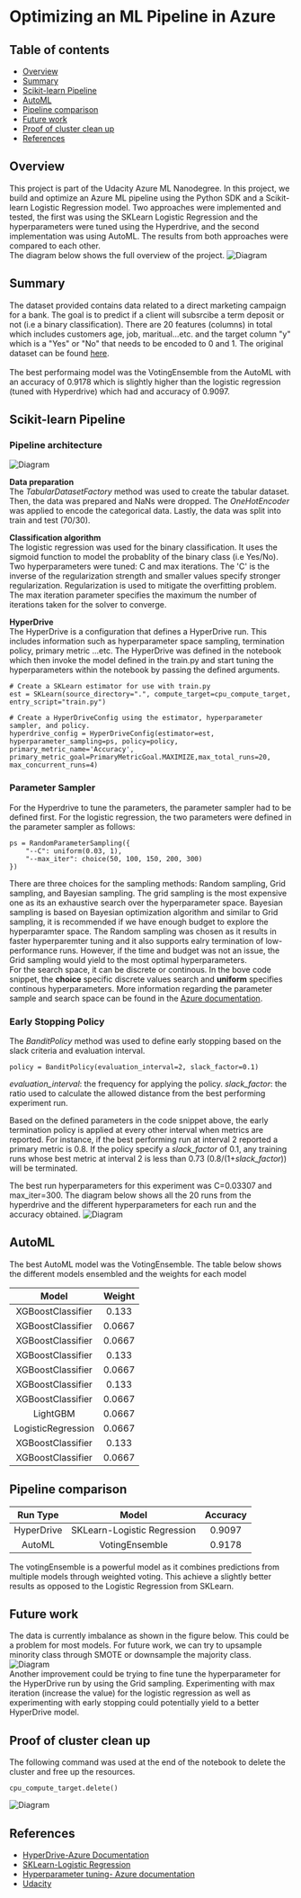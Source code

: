 # Optimizing an ML Pipeline in Azure

## Table of contents
* [Overview](#Overview)
* [Summary](#Summary)
* [Scikit-learn Pipeline](#Scikit-learn-Pipeline)
* [AutoML](#AutoML)
* [Pipeline comparison](#Pipeline-comparison)
* [Future work](#Future-work)
* [Proof of cluster clean up](#Proof-of-cluster-clean-up)
* [References](#References)

## Overview
This project is part of the Udacity Azure ML Nanodegree.
In this project, we build and optimize an Azure ML pipeline using the Python SDK and a Scikit-learn Logistic Regression model. Two approaches were implemented and tested, the first was using the SKLearn Logistic Regression and the hyperparameters were tuned using the Hyperdrive, and the second implementation was using AutoML. The results from both approaches were compared to each other. <br>
The diagram below shows the full overview of the project.
![Diagram](images/project_overview.png?raw=true )


## Summary
The dataset provided contains data related to a direct marketing campaign for a bank. The goal is to predict if a client will subsrcibe a term deposit or not (i.e a binary classification). There are 20 features (columns) in total which includes customers age, job, maritual...etc. and the target column "y" which is a "Yes" or "No" that needs to be encoded to 0 and 1. The original dataset can be found [here](https://archive.ics.uci.edu/ml/datasets/bank+marketing). <br> <br>
The best performaing model was the VotingEnsemble from the AutoML with an accuracy of 0.9178 which is slightly higher than the logistic regression (tuned with Hyperdrive) which had and accuracy of 0.9097.

## Scikit-learn Pipeline
### Pipeline architecture
![Diagram](images/pipeline_architect.png?raw=true)

**Data preparation** <br>
The _TabularDatasetFactory_ method was used to create the tabular dataset. Then, the data was prepared and NaNs were dropped. The _OneHotEncoder_ was applied to encode the categorical data. Lastly, the data was split into train and test (70/30).

**Classification algorithm** <br>
The logistic regression was used for the binary classification. It uses the sigmoid function to model the probablity of the binary class (i.e Yes/No). Two hyperparameters were tuned: C and max iterations. The 'C' is the inverse of the regularization strength and smaller values specify stronger regularization. Regularization is used to mitigate the overfitting problem. The max iteration parameter specifies the maximum the number of iterations taken for the solver to converge.

**HyperDrive** <br>
The HyperDrive is a configuration that defines a HyperDrive run. This includes information such as hyperparameter space sampling, termination policy, primary metric ...etc. The HyperDrive was defined in the notebook which then invoke the model defined in the train.py and start tuning the hyperparameters within the notebook by passing the defined arguments. 
```
# Create a SKLearn estimator for use with train.py
est = SKLearn(source_directory=".", compute_target=cpu_compute_target, entry_script="train.py")

# Create a HyperDriveConfig using the estimator, hyperparameter sampler, and policy.
hyperdrive_config = HyperDriveConfig(estimator=est, hyperparameter_sampling=ps, policy=policy, primary_metric_name='Accuracy', primary_metric_goal=PrimaryMetricGoal.MAXIMIZE,max_total_runs=20, max_concurrent_runs=4)
```

### Parameter Sampler
For the Hyperdrive to tune the parameters, the parameter sampler had to be defined first. For the logistic regression, the two parameters were defined in the parameter sampler as follows:
```
ps = RandomParameterSampling({
    "--C": uniform(0.03, 1),
    "--max_iter": choice(50, 100, 150, 200, 300)
})
```
There are three choices for the sampling methods: Random sampling, Grid sampling, and Bayesian sampling. The grid sampling is the most expensive one as its an exhaustive search over the hyperparameter space. Bayesian sampling is based on Bayesian optimization algorithm and similar to Grid sampling, it is recommended if we have enough budget to explore the hyperparamter space. The Random sampling was chosen as it results in faster hyperparemter tuning and it also supports ealry termination of low-performance runs. However, if the time and budget was not an issue, the Grid sampling would yield to the most optimal hyperparameters.  <br> For the search space, it can be discrete or continous. In the bove code snippet, the **choice** specific discrete values search and **uniform** specifies continous hyperparameters. More information regarding the parameter sample and search space can be found in the [Azure documentation](https://docs.microsoft.com/en-us/azure/machine-learning/how-to-tune-hyperparameters).

### Early Stopping Policy
The _BanditPolicy_ method was used to define early stopping based on the slack criteria and evaluation interval.
```
policy = BanditPolicy(evaluation_interval=2, slack_factor=0.1)
```
_evaluation_interval_: the frequency for applying the policy.
_slack_factor_: the ratio used to calculate the allowed distance from the best performing experiment run.

Based on the defined parameters in the code snippet above, the early termination policy is applied at every other interval when metrics are reported. For instance, if the best performing run at interval 2 reported a primary metric is 0.8. If the policy specify a _slack_factor_ of 0.1, any training runs whose best metric at interval 2 is less than 0.73 (0.8/(1+_slack_factor_)) will be terminated.

The best run hyperparameters for this experiment was C=0.03307 and max_iter=300. The diagram below shows all the 20 runs from the hyperdrive and the different hyperparameters for each run and the accuracy obtained. 
![Diagram](images/hyperdrive_run_accuracy.png?raw=true)


## AutoML
The best AutoML model was the VotingEnsemble. The table below shows the different models ensembled and the weights for each model

| Model |  Weight | 
| :---: | :---: | 
| XGBoostClassifier | 0.133 |
| XGBoostClassifier | 0.0667 |
| XGBoostClassifier | 0.0667 |
| XGBoostClassifier | 0.133 |
| XGBoostClassifier | 0.0667 |
| XGBoostClassifier | 0.133 |
| XGBoostClassifier | 0.0667 |
| LightGBM | 0.0667 |
| LogisticRegression | 0.0667 |
| XGBoostClassifier | 0.133 |
| XGBoostClassifier | 0.0667 |




## Pipeline comparison

| Run Type |  Model | Accuracy |
| :---: | :---: | :---: | 
| HyperDrive  | SKLearn-Logistic Regression  | 0.9097 |
| AutoML  | VotingEnsemble | 0.9178 |

The votingEnsemble is a powerful model as it combines predictions from multiple models through weighted voting. This achieve a slightly better results as opposed to the Logistic Regression from SKLearn. 



## Future work
The data is currently imbalance as shown in the figure below. This could be a problem for most models. For future work, we can try to upsample minority class through SMOTE or downsample the majority class.
![Diagram](images/data_imbalance.png?raw=true)
<br>
Another improvement could be trying to fine tune the hyperparameter for the HyperDrive run by using the Grid sampling. Experimenting with max iteration (increase the value) for the logistic regression as well as experimenting with early stopping could potentially yield to a better HyperDrive model.  

## Proof of cluster clean up
The following command was used at the end of the notebook to delete the cluster and free up the resources.
```
cpu_compute_target.delete()
```
![Diagram](images/cluster_cleanup.png?raw=true)

## References
* [HyperDrive-Azure Documentation](https://docs.microsoft.com/en-us/python/api/azureml-train-core/azureml.train.hyperdrive.hyperdriveconfig?view=azure-ml-py) 
* [SKLearn-Logistic Regression](https://scikit-learn.org/stable/modules/generated/sklearn.linear_model.LogisticRegression.html)
* [Hyperparameter tuning- Azure documentation](https://docs.microsoft.com/en-us/azure/machine-learning/how-to-tune-hyperparameters)
* [Udacity](https://www.udacity.com/course/machine-learning-engineer-for-microsoft-azure-nanodegree--nd00333)
